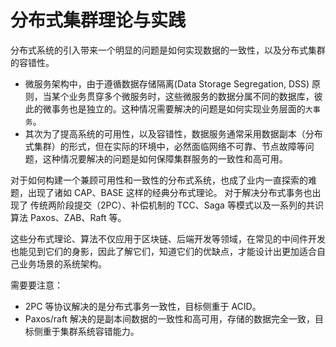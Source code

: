 # 分布式集群理论与实践

分布式系统的引入带来一个明显的问题是如何实现数据的一致性，以及分布式集群的容错性。

- 微服务架构中，由于遵循数据存储隔离(Data Storage Segregation, DSS) 原则，当某个业务贯穿多个微服务时，这些微服务的数据分属不同的数据库，彼此的微事务也是独立的。这种情况需要解决的问题是如何实现业务层面的`大事务`。
- 其次为了提高系统的可用性，以及容错性，数据服务通常采用数据副本（分布式集群）的形式，但在实际的环境中，必然面临网络不可靠、节点故障等问题，这种情况要解决的问题是如何保障集群服务的一致性和高可用。

对于如何构建一个兼顾可用性和一致性的分布式系统，也成了业内一直探索的难题，出现了诸如 CAP、BASE 这样的经典分布式理论。 对于解决分布式事务也出现了 传统两阶段提交（2PC）、补偿机制的 TCC、Saga 等模式以及一系列的共识算法 Paxos、ZAB、Raft 等。

这些分布式理论、算法不仅应用于区块链、后端开发等领域，在常见的中间件开发也能见到它们的身影，因此了解它们，知道它们的优缺点，才能设计出更加适合自己业务场景的系统架构。

需要要注意：

- 2PC 等协议解决的是分布式事务一致性，目标侧重于 ACID。
- Paxos/raft 解决的是副本间数据的一致性和高可用，存储的数据完全一致，目标侧重于集群系统容错能力。


